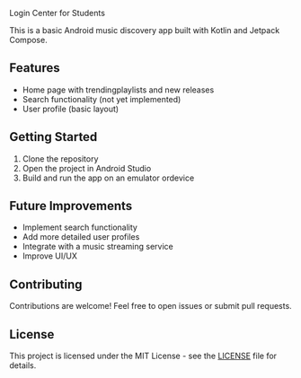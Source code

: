  Login Center for Students

This is a basic Android music discovery app built with Kotlin and Jetpack Compose.

## Features

* Home page with trendingplaylists and new releases
* Search functionality (not yet implemented)
* User profile (basic layout)

 

## Getting Started

1. Clone the repository
2. Open the project in Android Studio
3. Build and run the app on an emulator ordevice

## Future Improvements

* Implement search functionality
* Add more detailed user profiles
* Integrate with a music streaming service
* Improve UI/UX

## Contributing

Contributions are welcome! Feel free to open issues or submit pull requests.

## License

This project is licensed under the MIT License - see the [LICENSE](LICENSE) file for details.
